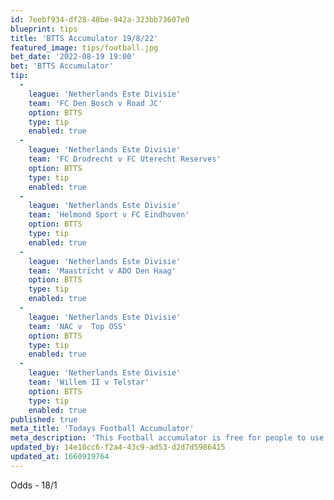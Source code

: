```yaml
---
id: 7eebf934-df28-48be-942a-323bb73607e0
blueprint: tips
title: 'BTTS Accumulator 19/8/22'
featured_image: tips/football.jpg
bet_date: '2022-08-19 19:00'
bet: 'BTTS Accumulator'
tip:
  -
    league: 'Netherlands Este Divisie'
    team: 'FC Den Bosch v Road JC'
    option: BTTS
    type: tip
    enabled: true
  -
    league: 'Netherlands Este Divisie'
    team: 'FC Drodrecht v FC Uterecht Reserves'
    option: BTTS
    type: tip
    enabled: true
  -
    league: 'Netherlands Este Divisie'
    team: 'Helmond Sport v FC Eindhoven'
    option: BTTS
    type: tip
    enabled: true
  -
    league: 'Netherlands Este Divisie'
    team: 'Maastricht v ADO Den Haag'
    option: BTTS
    type: tip
    enabled: true
  -
    league: 'Netherlands Este Divisie'
    team: 'NAC v  Top OSS'
    option: BTTS
    type: tip
    enabled: true
  -
    league: 'Netherlands Este Divisie'
    team: 'Willem II v Telstar'
    option: BTTS
    type: tip
    enabled: true
published: true
meta_title: 'Todays Football Accumulator'
meta_description: 'This Football accumulator is free for people to use who are looking for Football tips.'
updated_by: 14e10cc6-f2a4-43c9-ad53-d2d7d5986415
updated_at: 1660919764
---
```

Odds - 18/1